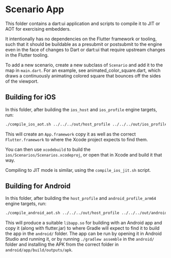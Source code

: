 # Scenario App

This folder contains a dart:ui application and scripts to compile it to JIT or
AOT for exercising embedders.

It intentionally has no dependencies on the Flutter framework or tooling, such
that it should be buildable as a presubmit or postsubmit to the engine even in
the face of changes to Dart or dart:ui that require upstream changes in the
Flutter tooling.

To add a new scenario, create a new subclass of `Scenario` and add it to the
map in `main.dart`. For an example, see animated_color_square.dart, which draws
a continuously animating colored square that bounces off the sides of the
viewport.

## Building for iOS

In this folder, after building the `ios_host` and `ios_profile` engine targets,
run:

```bash
./compile_ios_aot.sh ../../../out/host_profile ../../../out/ios_profile/clang_x64/
```

This will create an `App.framework` copy it as well as the correct
`Flutter.framework` to where the Xcode project expects to find them.

You can then use `xcodebuild` to build the `ios/Scenarios/Scenarios.xcodeproj`,
or open that in Xcode and build it that way.

Compiling to JIT mode is similar, using the `compile_ios_jit.sh` script.

## Building for Android

In this folder, after building the `host_profile` and `android_profile_arm64`
engine targets, run:

```bash
./compile_android_aot.sh ../../../out/host_profile ../../../out/android_profile_arm64/clang_x64/
```

This will produce a suitable `libapp.so` for building with an Android app and
copy it (along with flutter.jar) to where Gradle will expect to find it to build
the app in the `android/` folder. The app can be run by opening it in Android
Studio and running it, or by running `./gradlew assemble` in the `android/`
folder and installing the APK from the correct folder in
`android/app/build/outputs/apk`.
